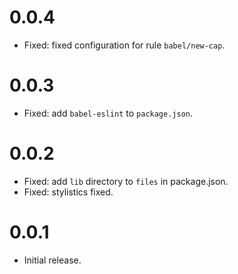 # 0.0.4

- Fixed: fixed configuration for rule `babel/new-cap`.

# 0.0.3

- Fixed: add `babel-eslint` to `package.json`.

# 0.0.2

- Fixed: add `lib` directory to `files` in package.json.
- Fixed: stylistics fixed.

# 0.0.1

- Initial release.
